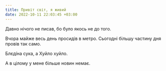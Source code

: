 ```yaml
---
title: Привіт світ, я живий
date: 2022-10-11 22:03:45 +03:00
---
```


Давно нічого не писав, бо було якось не до того.

Вчора майже весь день просидів в метро. Сьогодні більшу частину дня провів так само.

Блєді́на сука, а Хуйло хуйло.

А в цілому у мене більше новин немає.
